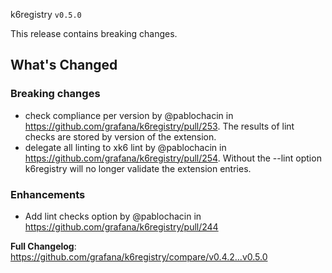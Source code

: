 k6registry `v0.5.0`

This release contains breaking changes.

## What's Changed

### Breaking changes
* check compliance per version by @pablochacin in https://github.com/grafana/k6registry/pull/253. The results of lint checks are stored by version of the extension.
* delegate all linting to xk6 lint by @pablochacin in https://github.com/grafana/k6registry/pull/254. Without the --lint option k6registry will no longer validate the extension entries.


### Enhancements

* Add lint checks option by @pablochacin in https://github.com/grafana/k6registry/pull/244

**Full Changelog**: https://github.com/grafana/k6registry/compare/v0.4.2...v0.5.0


